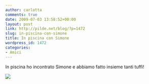 ```yaml
---
author: carlotta
comments: true
date: 2009-07-03 13:58:52+00:00
layout: post
link: http://pilde.net/blog/?p=1472
slug: in-piscina-con-simone
title: In piscina con Simone
wordpress_id: 1472
categories:
- Amici
---
```


In piscina ho incontrato Simone e abbiamo fatto insieme tanti tuffi!

![]({{baseurl}}/uploads/2009/07/simone.jpg)



